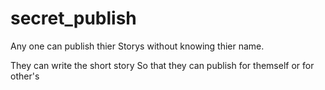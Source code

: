 # secret_publish

Any one can publish thier Storys without knowing thier name. 

They can write the short story So that they can publish for themself or for other's
